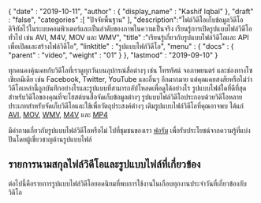 {
  "date" : "2019-10-11",
  "author" : {
    "display_name" : "Kashif Iqbal"
},
  "draft" : "false",
  "categories" :[ "ปัจจัยพื้นฐาน" ],
  "description":"ไฟล์วิดีโอเก็บข้อมูลวิดีโอดิจิทัลไว้ในระบบคอมพิวเตอร์และเป็นลำดับของภาพในความเป็นจริง เรียนรู้การเปิดรูปแบบไฟล์วิดีโอทั่วไป เช่น AVI, M4V, MOV และ WMV",
  "title" :"เรียนรู้เกี่ยวกับรูปแบบไฟล์วิดีโอและ API เพื่อเปิดและสร้างไฟล์วิดีโอ",
  "linktitle" : "รูปแบบไฟล์วิดีโอ",
  "menu" : {
    "docs" : {
      "parent" : "video",
      "weight" : "01"
}
},
  "lastmod" : "2019-09-10"
}

ทุกคนคงคุ้นเคยกับวิดีโอที่เราดูทุกวันบนอุปกรณ์สื่อต่างๆ เช่น โทรทัศน์ จอภาพยนตร์ และช่องทางโซเชียลมีเดีย เช่น Facebook, Twitter, YouTube และอื่นๆ อีกมากมาย แต่คุณเคยสงสัยหรือไม่ว่าวิดีโอเหล่านี้ถูกบันทึกอย่างไรและรูปแบบที่สามารถอัปโหลดเพื่อดูได้อย่างไร รูปแบบไฟล์ใดที่ดีที่สุดสำหรับวิดีโอของคุณที่จะโฮสต์บนสื่อจัดเก็บข้อมูลต่างๆ รูปแบบไฟล์วิดีโอประกอบด้วยวิดีโอหลายประเภทสำหรับจัดเก็บวิดีโอและใช้เพื่อวัตถุประสงค์ต่างๆ เติมรูปแบบไฟล์วิดีโอที่คุณอาจพบ ได้แก่ [AVI](/th/video/avi/), [MOV](/th/video/mov/), [WMV](/th/video/wmv/), [M4V](/th/video/m4v/) และ [MP4](/th/video/mp4/)

มีคำถามเกี่ยวกับรูปแบบไฟล์วิดีโอหรือไม่ ไปที่ชุมชนของเรา [ฟอรัม](https://forum.fileformat.com/c/video/27) เพื่อรับประโยชน์จากความรู้ที่แบ่งปันโดยผู้เชี่ยวชาญด้านรูปแบบไฟล์


## รายการนามสกุลไฟล์วิดีโอและรูปแบบไฟล์ที่เกี่ยวข้อง

ต่อไปนี้คือรายการรูปแบบไฟล์วิดีโอยอดนิยมที่พบการใช้งานในเกือบทุกงานประจำวันที่เกี่ยวข้องกับวิดีโอ

